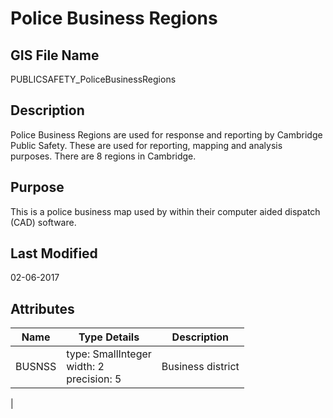 # Police Business Regions
## GIS File Name
PUBLICSAFETY_PoliceBusinessRegions
## Description
<DIV STYLE="text-align:Left;"><DIV><DIV><P><SPAN>Police Business Regions are used for response and reporting by Cambridge Public Safety. These are used for reporting, mapping and analysis purposes. There are 8 regions in Cambridge.</SPAN></P></DIV></DIV></DIV>

## Purpose
This is a police business map used by within their computer aided dispatch (CAD) software. 
## Last Modified
02-06-2017
## Attributes
|Name|Type Details|Description|
|----|------------|-----------|
|BUSNSS|type: SmallInteger<br/>width: 2<br/>precision: 5|Business district
|
